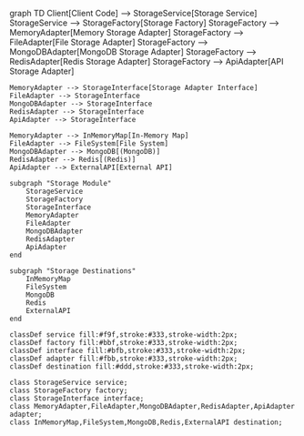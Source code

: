 graph TD
    Client[Client Code] --> StorageService[Storage Service]
    StorageService --> StorageFactory[Storage Factory]
    StorageFactory --> MemoryAdapter[Memory Storage Adapter]
    StorageFactory --> FileAdapter[File Storage Adapter]
    StorageFactory --> MongoDBAdapter[MongoDB Storage Adapter]
    StorageFactory --> RedisAdapter[Redis Storage Adapter]
    StorageFactory --> ApiAdapter[API Storage Adapter]
    
    MemoryAdapter --> StorageInterface[Storage Adapter Interface]
    FileAdapter --> StorageInterface
    MongoDBAdapter --> StorageInterface
    RedisAdapter --> StorageInterface
    ApiAdapter --> StorageInterface
    
    MemoryAdapter --> InMemoryMap[In-Memory Map]
    FileAdapter --> FileSystem[File System]
    MongoDBAdapter --> MongoDB[(MongoDB)]
    RedisAdapter --> Redis[(Redis)]
    ApiAdapter --> ExternalAPI[External API]
    
    subgraph "Storage Module"
        StorageService
        StorageFactory
        StorageInterface
        MemoryAdapter
        FileAdapter
        MongoDBAdapter
        RedisAdapter
        ApiAdapter
    end
    
    subgraph "Storage Destinations"
        InMemoryMap
        FileSystem
        MongoDB
        Redis
        ExternalAPI
    end
    
    classDef service fill:#f9f,stroke:#333,stroke-width:2px;
    classDef factory fill:#bbf,stroke:#333,stroke-width:2px;
    classDef interface fill:#bfb,stroke:#333,stroke-width:2px;
    classDef adapter fill:#fbb,stroke:#333,stroke-width:2px;
    classDef destination fill:#ddd,stroke:#333,stroke-width:2px;
    
    class StorageService service;
    class StorageFactory factory;
    class StorageInterface interface;
    class MemoryAdapter,FileAdapter,MongoDBAdapter,RedisAdapter,ApiAdapter adapter;
    class InMemoryMap,FileSystem,MongoDB,Redis,ExternalAPI destination;

